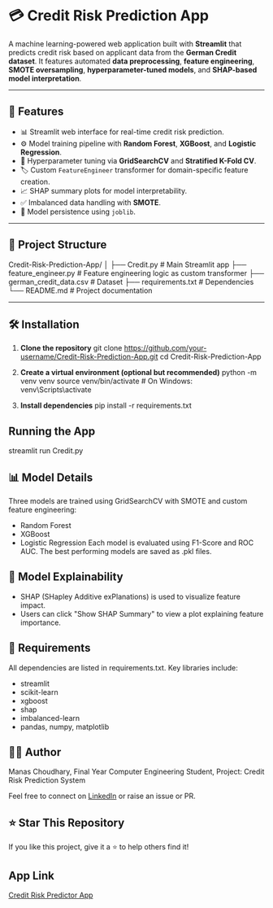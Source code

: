 # 💳 Credit Risk Prediction App

A machine learning-powered web application built with **Streamlit** that predicts credit risk based on applicant data from the **German Credit dataset**. It features automated **data preprocessing**, **feature engineering**, **SMOTE oversampling**, **hyperparameter-tuned models**, and **SHAP-based model interpretation**.

---

## 🚀 Features

- 📊 Streamlit web interface for real-time credit risk prediction.
- ⚙️ Model training pipeline with **Random Forest**, **XGBoost**, and **Logistic Regression**.
- 🧠 Hyperparameter tuning via **GridSearchCV** and **Stratified K-Fold CV**.
- 🏷️ Custom `FeatureEngineer` transformer for domain-specific feature creation.
- 📈 SHAP summary plots for model interpretability.
- ✅ Imbalanced data handling with **SMOTE**.
- 💾 Model persistence using `joblib`.

---

## 📁 Project Structure

Credit-Risk-Prediction-App/
│
├── Credit.py # Main Streamlit app
├── feature_engineer.py # Feature engineering logic as custom transformer
├── german_credit_data.csv # Dataset
├── requirements.txt # Dependencies
└── README.md # Project documentation


---

## 🛠️ Installation

1. **Clone the repository**
git clone https://github.com/your-username/Credit-Risk-Prediction-App.git
cd Credit-Risk-Prediction-App

2. **Create a virtual environment (optional but recommended)**
python -m venv venv
source venv/bin/activate  # On Windows: venv\Scripts\activate

3. **Install dependencies**
pip install -r requirements.txt

## Running the App
streamlit run Credit.py

## 📊 Model Details
Three models are trained using GridSearchCV with SMOTE and custom feature engineering:
- Random Forest
- XGBoost
- Logistic Regression
Each model is evaluated using F1-Score and ROC AUC. The best performing models are saved as .pkl files.

## 🧠 Model Explainability
- SHAP (SHapley Additive exPlanations) is used to visualize feature impact.
- Users can click "Show SHAP Summary" to view a plot explaining feature importance.

## 📌 Requirements
All dependencies are listed in requirements.txt. Key libraries include:
- streamlit
- scikit-learn
- xgboost
- shap
- imbalanced-learn
- pandas, numpy, matplotlib

## 🙋‍♂️ Author
Manas Choudhary,
Final Year Computer Engineering Student,
Project: Credit Risk Prediction System

Feel free to connect on [LinkedIn](www.linkedin.com/in/contactmanaschoudhary) or raise an issue or PR.

## ⭐ Star This Repository
If you like this project, give it a ⭐ to help others find it!

## App Link
[Credit Risk Predictor App](https://creditriskradar.streamlit.app/)
